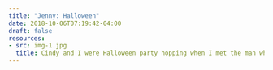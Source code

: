 ```yaml
---
title: "Jenny: Halloween"
date: 2018-10-06T07:19:42-04:00
draft: false
resources:
- src: img-1.jpg
  title: Cindy and I were Halloween party hopping when I met the man who would become my husband. To this day, he still refers to her as Sailor Moon (sometimes Sailor Mom now).
---
```


